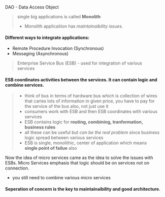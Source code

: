DAO - Data Access Object
> single big applications is called **Monolith**
> - Monolith applicaition has _maintainaibility issues_.

#### Different ways to integrate applications:
- Remote Procedure Invocation (Synchronous)
- Messaging (Asynchronous)

> Enterprise Service Bus (ESB) - used for integration of various services 

#### ESB coordinates activities between the services. It can contain logic and combine services.

>  - think of bus in terms of hardware bus which is collection of wires that caries lots of information in given price, you have to pay for the service of the bus also, not just use it
>  - consumers work with ESB and then ESB coordinates with various services 
>  - ESB contains logic for **routing, combining, tranformation, business rules**
>  - all these can be useful but _can be the real problem_ since business logic spread between various services 
>  - ESB is single, monolithic, center of application which means **single point of failue** also

Now the idea of micro services came as the idea to solve the issues with ESBs. Micro Services emphasis that logic should be on services not on connection.
- you still need to combine various micro services 

####  Seperation of concern is the key to maintainaibility and good architecture.

